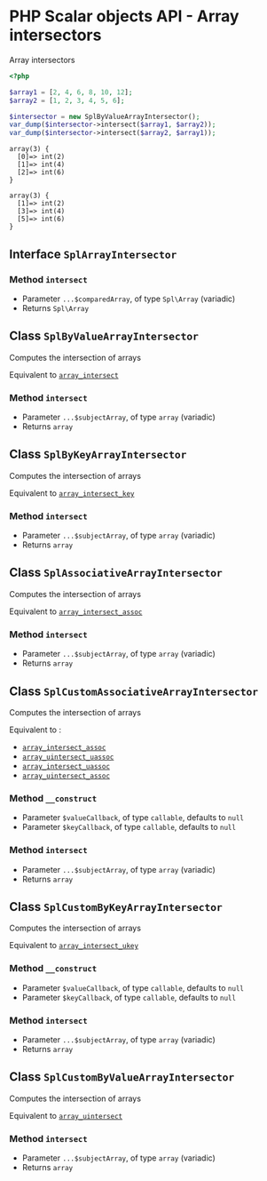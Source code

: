 # PHP Scalar objects API - Array intersectors

Array intersectors 

```php
<?php

$array1 = [2, 4, 6, 8, 10, 12];
$array2 = [1, 2, 3, 4, 5, 6];

$intersector = new SplByValueArrayIntersector();
var_dump($intersector->intersect($array1, $array2));
var_dump($intersector->intersect($array2, $array1));
```

```
array(3) {
  [0]=> int(2)
  [1]=> int(4)
  [2]=> int(6)
}

array(3) {
  [1]=> int(2)
  [3]=> int(4)
  [5]=> int(6)
}
```

## Interface `SplArrayIntersector`

### Method `intersect`

* Parameter `...$comparedArray`, of type `Spl\Array` (variadic)
* Returns `Spl\Array`

## Class `SplByValueArrayIntersector`

Computes the intersection of arrays

Equivalent to [`array_intersect`](http://php.net/manual/fr/function.array-intersect.php)

### Method `intersect`

* Parameter `...$subjectArray`, of type `array` (variadic)
* Returns `array`

## Class `SplByKeyArrayIntersector`

Computes the intersection of arrays

Equivalent to [`array_intersect_key`](http://php.net/manual/fr/function.array-intersect-key.php)

### Method `intersect`

* Parameter `...$subjectArray`, of type `array` (variadic)
* Returns `array`

## Class `SplAssociativeArrayIntersector`

Computes the intersection of arrays

Equivalent to [`array_intersect_assoc`](http://php.net/manual/fr/function.array-intersect-assoc.php)

### Method `intersect`

* Parameter `...$subjectArray`, of type `array` (variadic)
* Returns `array`

## Class `SplCustomAssociativeArrayIntersector`

Computes the intersection of arrays

Equivalent to :
* [`array_intersect_assoc`](http://php.net/manual/fr/function.array-intersect-assoc.php)
* [`array_uintersect_uassoc`](http://php.net/manual/fr/function.array-uintersect-uassoc.php)
* [`array_intersect_uassoc`](http://php.net/manual/fr/function.array-intersect-uassoc.php)
* [`array_uintersect_assoc`](http://php.net/manual/fr/function.array-uintersect-assoc.php)

### Method `__construct`

* Parameter `$valueCallback`, of type `callable`, defaults to `null`
* Parameter `$keyCallback`, of type `callable`, defaults to `null`

### Method `intersect`

* Parameter `...$subjectArray`, of type `array` (variadic)
* Returns `array`

## Class `SplCustomByKeyArrayIntersector`

Computes the intersection of arrays

Equivalent to [`array_intersect_ukey`](http://php.net/manual/fr/function.array-intersect-ukey.php)

### Method `__construct`

* Parameter `$valueCallback`, of type `callable`, defaults to `null`
* Parameter `$keyCallback`, of type `callable`, defaults to `null`

### Method `intersect`

* Parameter `...$subjectArray`, of type `array` (variadic)
* Returns `array`

## Class `SplCustomByValueArrayIntersector`

Computes the intersection of arrays

Equivalent to [`array_uintersect`](http://php.net/manual/fr/function.array-uintersect.php)

### Method `intersect`

* Parameter `...$subjectArray`, of type `array` (variadic)
* Returns `array`
